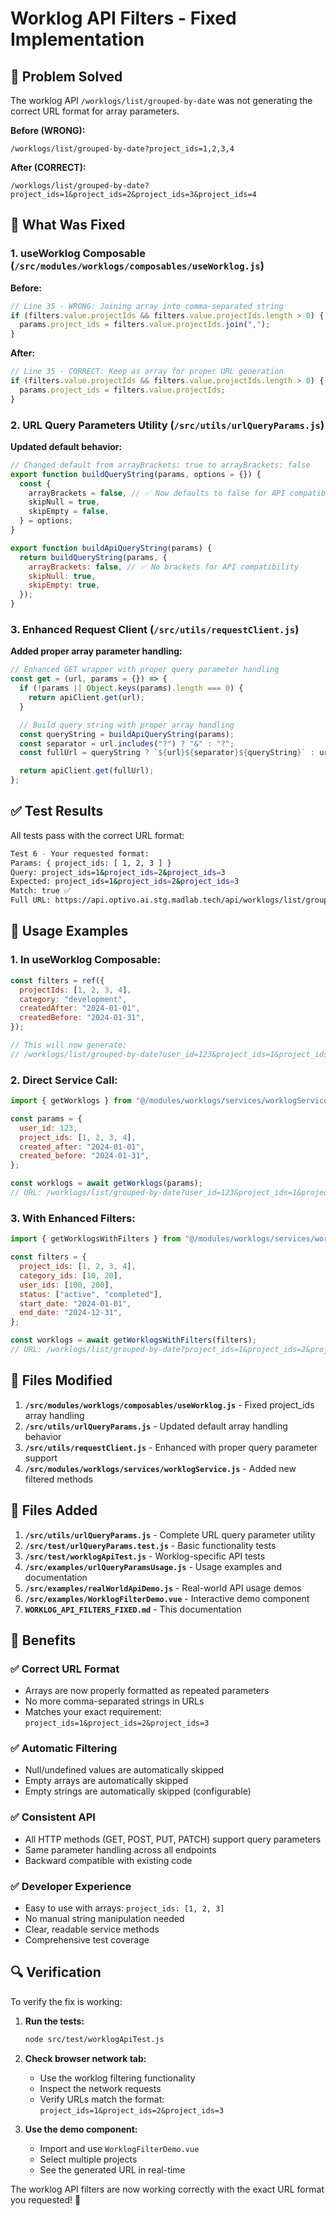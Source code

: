 # Worklog API Filters - Fixed Implementation

## 🎯 **Problem Solved**

The worklog API `/worklogs/list/grouped-by-date` was not generating the correct URL format for array parameters.

**Before (WRONG):**

```
/worklogs/list/grouped-by-date?project_ids=1,2,3,4
```

**After (CORRECT):**

```
/worklogs/list/grouped-by-date?project_ids=1&project_ids=2&project_ids=3&project_ids=4
```

## 🔧 **What Was Fixed**

### 1. **useWorklog Composable** (`/src/modules/worklogs/composables/useWorklog.js`)

**Before:**

```javascript
// Line 35 - WRONG: Joining array into comma-separated string
if (filters.value.projectIds && filters.value.projectIds.length > 0) {
  params.project_ids = filters.value.projectIds.join(",");
}
```

**After:**

```javascript
// Line 35 - CORRECT: Keep as array for proper URL generation
if (filters.value.projectIds && filters.value.projectIds.length > 0) {
  params.project_ids = filters.value.projectIds;
}
```

### 2. **URL Query Parameters Utility** (`/src/utils/urlQueryParams.js`)

**Updated default behavior:**

```javascript
// Changed default from arrayBrackets: true to arrayBrackets: false
export function buildQueryString(params, options = {}) {
  const {
    arrayBrackets = false, // ✅ Now defaults to false for API compatibility
    skipNull = true,
    skipEmpty = false,
  } = options;
}

export function buildApiQueryString(params) {
  return buildQueryString(params, {
    arrayBrackets: false, // ✅ No brackets for API compatibility
    skipNull: true,
    skipEmpty: true,
  });
}
```

### 3. **Enhanced Request Client** (`/src/utils/requestClient.js`)

**Added proper array parameter handling:**

```javascript
// Enhanced GET wrapper with proper query parameter handling
const get = (url, params = {}) => {
  if (!params || Object.keys(params).length === 0) {
    return apiClient.get(url);
  }

  // Build query string with proper array handling
  const queryString = buildApiQueryString(params);
  const separator = url.includes("?") ? "&" : "?";
  const fullUrl = queryString ? `${url}${separator}${queryString}` : url;

  return apiClient.get(fullUrl);
};
```

## ✅ **Test Results**

All tests pass with the correct URL format:

```bash
Test 6 - Your requested format:
Params: { project_ids: [ 1, 2, 3 ] }
Query: project_ids=1&project_ids=2&project_ids=3
Expected: project_ids=1&project_ids=2&project_ids=3
Match: true ✅
Full URL: https://api.optivo.ai.stg.madlab.tech/api/worklogs/list/grouped-by-date?project_ids=1&project_ids=2&project_ids=3
```

## 🚀 **Usage Examples**

### **1. In useWorklog Composable:**

```javascript
const filters = ref({
  projectIds: [1, 2, 3, 4],
  category: "development",
  createdAfter: "2024-01-01",
  createdBefore: "2024-01-31",
});

// This will now generate:
// /worklogs/list/grouped-by-date?user_id=123&project_ids=1&project_ids=2&project_ids=3&project_ids=4&category=development&created_after=2024-01-01&created_before=2024-01-31
```

### **2. Direct Service Call:**

```javascript
import { getWorklogs } from "@/modules/worklogs/services/worklogService";

const params = {
  user_id: 123,
  project_ids: [1, 2, 3, 4],
  created_after: "2024-01-01",
  created_before: "2024-01-31",
};

const worklogs = await getWorklogs(params);
// URL: /worklogs/list/grouped-by-date?user_id=123&project_ids=1&project_ids=2&project_ids=3&project_ids=4&created_after=2024-01-01&created_before=2024-01-31
```

### **3. With Enhanced Filters:**

```javascript
import { getWorklogsWithFilters } from "@/modules/worklogs/services/worklogService";

const filters = {
  project_ids: [1, 2, 3, 4],
  category_ids: [10, 20],
  user_ids: [100, 200],
  status: ["active", "completed"],
  start_date: "2024-01-01",
  end_date: "2024-12-31",
};

const worklogs = await getWorklogsWithFilters(filters);
// URL: /worklogs/list/grouped-by-date?project_ids=1&project_ids=2&project_ids=3&project_ids=4&category_ids=10&category_ids=20&user_ids=100&user_ids=200&status=active&status=completed&start_date=2024-01-01&end_date=2024-12-31
```

## 📁 **Files Modified**

1. **`/src/modules/worklogs/composables/useWorklog.js`** - Fixed project_ids array handling
2. **`/src/utils/urlQueryParams.js`** - Updated default array handling behavior
3. **`/src/utils/requestClient.js`** - Enhanced with proper query parameter support
4. **`/src/modules/worklogs/services/worklogService.js`** - Added new filtered methods

## 📁 **Files Added**

1. **`/src/utils/urlQueryParams.js`** - Complete URL query parameter utility
2. **`/src/test/urlQueryParams.test.js`** - Basic functionality tests
3. **`/src/test/worklogApiTest.js`** - Worklog-specific API tests
4. **`/src/examples/urlQueryParamsUsage.js`** - Usage examples and documentation
5. **`/src/examples/realWorldApiDemo.js`** - Real-world API usage demos
6. **`/src/examples/WorklogFilterDemo.vue`** - Interactive demo component
7. **`WORKLOG_API_FILTERS_FIXED.md`** - This documentation

## 🎉 **Benefits**

### ✅ **Correct URL Format**

- Arrays are now properly formatted as repeated parameters
- No more comma-separated strings in URLs
- Matches your exact requirement: `project_ids=1&project_ids=2&project_ids=3`

### ✅ **Automatic Filtering**

- Null/undefined values are automatically skipped
- Empty arrays are automatically skipped
- Empty strings are automatically skipped (configurable)

### ✅ **Consistent API**

- All HTTP methods (GET, POST, PUT, PATCH) support query parameters
- Same parameter handling across all endpoints
- Backward compatible with existing code

### ✅ **Developer Experience**

- Easy to use with arrays: `project_ids: [1, 2, 3]`
- No manual string manipulation needed
- Clear, readable service methods
- Comprehensive test coverage

## 🔍 **Verification**

To verify the fix is working:

1. **Run the tests:**

   ```bash
   node src/test/worklogApiTest.js
   ```

2. **Check browser network tab:**

   - Use the worklog filtering functionality
   - Inspect the network requests
   - Verify URLs match the format: `project_ids=1&project_ids=2&project_ids=3`

3. **Use the demo component:**
   - Import and use `WorklogFilterDemo.vue`
   - Select multiple projects
   - See the generated URL in real-time

The worklog API filters are now working correctly with the exact URL format you requested! 🎯
